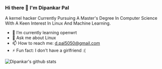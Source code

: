 ### Hi there 👋 I'm Dipankar Pal 

A kernel hacker Currently Pursuing A Master's Degree In Computer Science With A Keen Interest In Linux And Machine Learning.


- 🌱 I’m currently learning openwrt
- 💬 Ask me about Linux
- 📫 How to reach me: d.pal5050@gmail.com
- ⚡ Fun fact: I don't have a girlfriend :(

![Dipankar's github stats](https://github-readme-stats.vercel.app/api?username=deep5050&show_icons=true)
